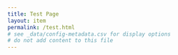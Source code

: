 ```yaml
---
title: Test Page
layout: item
permalink: /test.html
# see _data/config-metadata.csv for display options
# do not add content to this file
---
```


